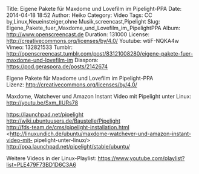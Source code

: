 Title: Eigene Pakete für Maxdome und Lovefilm im Pipelight-PPA
Date: 2014-04-18 18:52
Author: Heiko
Category: Video
Tags: CC by,Linux,Neueinsteiger,ohne Musik,screencast,Pipelight
Slug: Eigene_Pakete_fuer_Maxdome_und_Lovefilm_im_PipelightPPA
Album: http://www.openscreencast.de
Duration: 131000
License: http://creativecommons.org/licenses/by/4.0/
Youtube: wtiF-NQKA4w
Vimeo: 132821533
Tumblr: http://openscreencast.tumblr.com/post/83121008280/eigene-pakete-fuer-maxdome-und-lovefilm-im
Diaspora: https://pod.geraspora.de/posts/2142674

Eigene Pakete für Maxdome und Lovefilm im Pipelight-PPA  
Lizenz: <http://creativecommons.org/licenses/by/4.0/>  
  
Maxdome, Watchever und Amazon Instant Video mit Pipelight unter Linux:
<http://youtu.be/Sxm_IIURs78>  
  
<https://launchpad.net/pipelight>  
<http://wiki.ubuntuusers.de/Baustelle/Pipelight>  
<http://fds-team.de/cms/pipelight-installation.html>  
<http://linuxundich.de/ubuntu/maxdome-watchever-und-amazon-instant-video-mit-
pipelight-unter-linux/>  
<http://ppa.launchpad.net/pipelight/stable/ubuntu/>  
  
Weitere Videos in der Linux-Playlist:
<https://www.youtube.com/playlist?list=PLE479F73BD1D6C3A6>  
  

